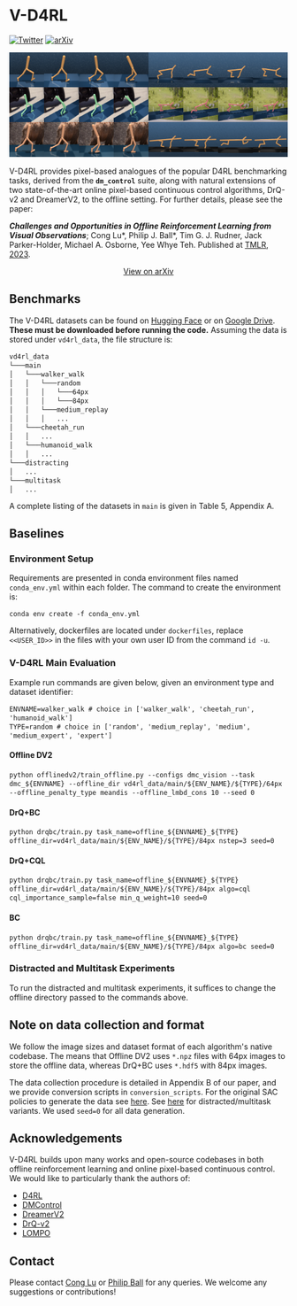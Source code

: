 # V-D4RL

[![Twitter](https://badgen.net/badge/icon/twitter?icon=twitter&label)](https://twitter.com/cong_ml/status/1536352379242676228)
[![arXiv](https://img.shields.io/badge/arXiv-2210.07105-b31b1b.svg)](https://arxiv.org/abs/2206.04779)

<p align="center">
  <img src="figs/envs.png" />
</p>

V-D4RL provides pixel-based analogues of the popular D4RL benchmarking tasks, derived from the **`dm_control`** suite, along with natural extensions of two state-of-the-art online pixel-based continuous control algorithms, DrQ-v2 and DreamerV2, to the offline setting. For further details, please see the paper:

**_Challenges and Opportunities in Offline Reinforcement Learning from Visual Observations_**; Cong Lu*, Philip J. Ball*, Tim G. J. Rudner, Jack Parker-Holder, Michael A. Osborne, Yee Whye Teh. Published at [TMLR, 2023](https://openreview.net/forum?id=1QqIfGZOWu).

<p align="center">
  <a href=https://arxiv.org/abs/2206.04779>View on arXiv</a>
</p>

## Benchmarks
The V-D4RL datasets can be found on [Hugging Face](https://huggingface.co/datasets/conglu/vd4rl) or on [Google Drive](https://drive.google.com/drive/folders/15HpW6nlJexJP5A4ygGk-1plqt9XdcWGI?usp=sharing). **These must be downloaded before running the code.** Assuming the data is stored under `vd4rl_data`, the file structure is:

```
vd4rl_data
└───main
│   └───walker_walk
│   │   └───random
│   │   │   └───64px
│   │   │   └───84px
│   │   └───medium_replay
│   │   │   ...
│   └───cheetah_run
│   │   ...
│   └───humanoid_walk
│   │   ...
└───distracting
│   ...
└───multitask
│   ...
```

A complete listing of the datasets in `main` is given in Table 5, Appendix A.

## Baselines

### Environment Setup
Requirements are presented in conda environment files named `conda_env.yml` within each folder. The command to create the environment is:
```
conda env create -f conda_env.yml
```

Alternatively, dockerfiles are located under `dockerfiles`, replace `<<USER_ID>>` in the files with your own user ID from the command `id -u`.

### V-D4RL Main Evaluation
Example run commands are given below, given an environment type and dataset identifier:

```
ENVNAME=walker_walk # choice in ['walker_walk', 'cheetah_run', 'humanoid_walk']
TYPE=random # choice in ['random', 'medium_replay', 'medium', 'medium_expert', 'expert']
```

#### Offline DV2 
```
python offlinedv2/train_offline.py --configs dmc_vision --task dmc_${ENVNAME} --offline_dir vd4rl_data/main/${ENV_NAME}/${TYPE}/64px --offline_penalty_type meandis --offline_lmbd_cons 10 --seed 0
```

#### DrQ+BC
```
python drqbc/train.py task_name=offline_${ENVNAME}_${TYPE} offline_dir=vd4rl_data/main/${ENV_NAME}/${TYPE}/84px nstep=3 seed=0
```

#### DrQ+CQL
```
python drqbc/train.py task_name=offline_${ENVNAME}_${TYPE} offline_dir=vd4rl_data/main/${ENV_NAME}/${TYPE}/84px algo=cql cql_importance_sample=false min_q_weight=10 seed=0
```

#### BC
```
python drqbc/train.py task_name=offline_${ENVNAME}_${TYPE} offline_dir=vd4rl_data/main/${ENV_NAME}/${TYPE}/84px algo=bc seed=0
```

### Distracted and Multitask Experiments
To run the distracted and multitask experiments, it suffices to change the offline directory passed to the commands above.

## Note on data collection and format
We follow the image sizes and dataset format of each algorithm's native codebase.
The means that Offline DV2 uses `*.npz` files with 64px images to store the offline data, whereas DrQ+BC uses `*.hdf5` with 84px images.

The data collection procedure is detailed in Appendix B of our paper, and we provide conversion scripts in `conversion_scripts`.
For the original SAC policies to generate the data see [here](https://github.com/philipjball/SAC_PyTorch/blob/dmc_branch/train_agent.py).
See [here](https://github.com/philipjball/SAC_PyTorch/blob/dmc_branch/gather_offline_data.py) for distracted/multitask variants.
We used `seed=0` for all data generation.

## Acknowledgements
V-D4RL builds upon many works and open-source codebases in both offline reinforcement learning and online pixel-based continuous control. We would like to particularly thank the authors of:
- [D4RL](https://github.com/rail-berkeley/d4rl)
- [DMControl](https://github.com/deepmind/dm_control)
- [DreamerV2](https://github.com/danijar/dreamerv2)
- [DrQ-v2](https://github.com/facebookresearch/drqv2)
- [LOMPO](https://github.com/rmrafailov/LOMPO)

## Contact
Please contact [Cong Lu](mailto:cong.lu@stats.ox.ac.uk) or [Philip Ball](mailto:ball@robots.ox.ac.uk) for any queries. We welcome any suggestions or contributions! 
